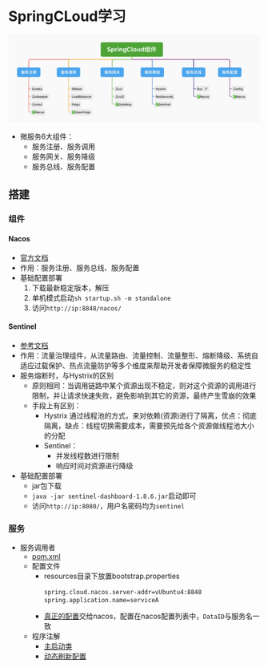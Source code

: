 # SpringCLoud学习
<img src='./images/1.png'>

* 微服务6大组件：
    * 服务注册、服务调用
    * 服务网关、服务降级
    * 服务总线、服务配置

## 搭建
### 组件
#### Nacos
* [官方文档](https://nacos.io/zh-cn/docs/what-is-nacos.html)
* 作用：服务注册、服务总线、服务配置
* 基础配置部署
    1. 下载最新稳定版本，解压
    2. 单机模式启动`sh startup.sh -m standalone`
    3. 访问`http://ip:8848/nacos/`
#### Sentinel
* [参考文档](https://sentinelguard.io/zh-cn/docs/introduction.html)
* 作用：流量治理组件，从流量路由、流量控制、流量整形、熔断降级、系统自适应过载保护、热点流量防护等多个维度来帮助开发者保障微服务的稳定性
* 服务熔断时，与Hystrix的区别
  * 原则相同：当调用链路中某个资源出现不稳定，则对这个资源的调用进行限制，并让请求快速失败，避免影响到其它的资源，最终产生雪崩的效果
  * 手段上有区别：
    * Hystrix 通过线程池的方式，来对依赖(资源)进行了隔离，优点：彻底隔离，缺点：线程切换需要成本，需要预先给各个资源做线程池大小的分配
    * Sentinel：
      * 并发线程数进行限制
      * 响应时间对资源进行降级
* 基础配置部署
    * jar包下载
    * `java -jar sentinel-dashboard-1.8.6.jar`启动即可
    * 访问`http://ip:8080/`，用户名密码均为`sentinel`
### 服务
* 服务调用者
    * [pom.xml](../9Service_A/pom.xml)
    * 配置文件
        * resources目录下放置bootstrap.properties
            ```
            spring.cloud.nacos.server-addr=vUbuntu4:8848
            spring.application.name=serviceA
            ```
        * [真正的配置](../nacosConfig/serviceA.properties)交给nacos，配置在nacos配置列表中，`DataID`与服务名一致
    * 程序注解
        * [主启动类](../9Service_A/src/main/java/com/cl/learn/springcloudlearn0/server/ServiceA.java)
        * [动态刷新配置](../9Service_A/src/main/java/com/cl/learn/springcloudlearn0/server/config/MyConfig.java)